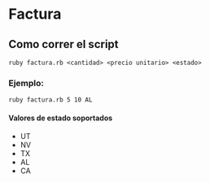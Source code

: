 # Factura

## Como correr el script
`
ruby factura.rb <cantidad> <precio unitario> <estado>
`

### Ejemplo:
`
ruby factura.rb 5 10 AL
`

#### Valores de estado soportados
- UT
- NV
- TX
- AL
- CA
